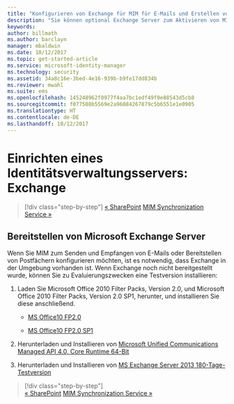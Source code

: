 ```yaml
---
title: "Konfigurieren von Exchange für MIM für E-Mails und Erstellen von Postfächern | Microsoft-Dokumentation"
description: "Sie können optional Exchange Server zum Aktivieren von MIM 2016 bereitstellen, damit MIM E-Mails versenden und Postfächer einrichten kann."
keywords: 
author: billmath
ms.author: barclayn
manager: mbaldwin
ms.date: 10/12/2017
ms.topic: get-started-article
ms.service: microsoft-identity-manager
ms.technology: security
ms.assetid: 34a8c16e-3bed-4e16-939b-b9fe17dd834b
ms.reviewer: mwahl
ms.suite: ems
ms.openlocfilehash: 145248962f0977f4aa7bc1edf49f0e88543d5cb8
ms.sourcegitcommit: f077508b5569e2a96084267879c5b6551e1e0905
ms.translationtype: HT
ms.contentlocale: de-DE
ms.lasthandoff: 10/12/2017
---
```

# <a name="set-up-an-identity-management-server-exchange"></a>Einrichten eines Identitätsverwaltungsservers: Exchange

>[!div class="step-by-step"]
[« SharePoint](prepare-server-sharepoint.md)
[MIM Synchronization Service »](install-mim-sync.md)

## <a name="deploy-microsoft-exchange-server"></a>Bereitstellen von Microsoft Exchange Server
Wenn Sie MIM zum Senden und Empfangen von E-Mails oder Bereitstellen von Postfächern konfigurieren möchten, ist es notwendig, dass Exchange in der Umgebung vorhanden ist. Wenn Exchange noch nicht bereitgestellt wurde, können Sie zu Evaluierungszwecken eine Testversion installieren:

1. Laden Sie Microsoft Office 2010 Filter Packs, Version 2.0, und Microsoft Office 2010 Filter Packs, Version 2.0 SP1, herunter, und installieren Sie diese anschließend.

    - [MS Office10 FP2.0](http://www.microsoft.com/en-us/download/details.aspx?id=17062)

    - [MS Office10 FP2.0 SP1](http://www.microsoft.com/en-us/download/details.aspx?id=26604)

2. Herunterladen und Installieren von [Microsoft Unified Communications Managed API 4.0, Core Runtime 64-Bit](http://www.microsoft.com/en-us/download/details.aspx?id=34992)

3. Herunterladen und Installieren von [MS Exchange Server 2013 180-Tage-Testversion](http://www.microsoft.com/en-us/evalcenter/evaluate-exchange-server-2013)

>[!div class="step-by-step"]  
[« SharePoint](prepare-server-sharepoint.md)
[MIM Synchronization Service »](install-mim-sync.md)

